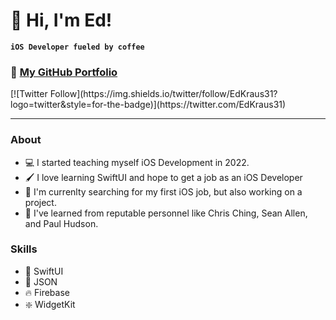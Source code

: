 # 👋 Hi, I'm Ed!

**`iOS Developer fueled by coffee`**

### 💼 **[My GitHub Portfolio](https://github.com/brittanyarima/iOS-Developer-Portfolio)**


<div style="display:flex;justify-content:center;">
[![Twitter Follow](https://img.shields.io/twitter/follow/EdKraus31?logo=twitter&style=for-the-badge)](https://twitter.com/EdKraus31)
</div>

---

### About
- 💻 I started teaching myself iOS Development in 2022.
- 🖌️ I love learning SwiftUI and hope to get a job as an iOS Developer
- 👀 I'm currenlty searching for my first iOS job, but also working on a project.
- 🌱 I've learned from reputable personnel like Chris Ching, Sean Allen, and Paul Hudson.


 ### Skills
- 🎨 SwiftUI
- 💽 JSON
- 🔥 Firebase
- ❇️ WidgetKit


<!--
**sourkraut1991/sourkraut1991** is a ✨ _special_ ✨ repository because its `README.md` (this file) appears on your GitHub profile.

Here are some ideas to get you started:

- 🔭 I’m currently working on ...
- 🌱 I’m currently learning ...
- 👯 I’m looking to collaborate on ...
- 🤔 I’m looking for help with ...
- 💬 Ask me about ...
- 📫 How to reach me: ...
- 😄 Pronouns: ...
- ⚡ Fun fact: ...
-->
